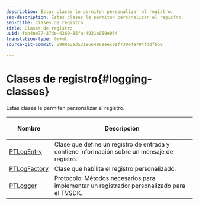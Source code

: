 ```yaml
---
description: Estas clases le permiten personalizar el registro.
seo-description: Estas clases le permiten personalizar el registro.
seo-title: Clases de registro
title: Clases de registro
uuid: feb4ee77-37de-4260-85fa-4931e059e034
translation-type: tm+mt
source-git-commit: 5908e5a3521966496aeec0ef730e4a704fddfb68

---
```



# Clases de registro{#logging-classes}

Estas clases le permiten personalizar el registro.

<table frame="all" colsep="1" rowsep="1" id="table_389797D3CEF14EA2862E0B20C6E6CC41"> 
 <thead> 
  <tr rowsep="1"> 
   <th colname="1" class="entry"> <p>Nombre </p> </th> 
   <th colname="2" class="entry"> <p>Descripción </p> </th> 
  </tr> 
 </thead>
 <tbody> 
  <tr rowsep="1"> 
   <td colname="1" rowsep="0"> <a href="https://help.adobe.com/en_US/primetime/api/psdk/appledoc/Classes/PTLogEntry.html" format="html" scope="external"> PTLogEntry</a> </td> 
   <td colname="2" rowsep="0"> Clase que define un registro de entrada y contiene información sobre un mensaje de registro. </td> 
  </tr> 
  <tr rowsep="1"> 
   <td colname="1"> <a href="https://help.adobe.com/en_US/primetime/api/psdk/appledoc/Classes/PTLogFactory.html" format="html" scope="external"> PTLogFactory</a> </td> 
   <td colname="2"> Clase que habilita el registro personalizado.</td> 
  </tr> 
  <tr rowsep="1"> 
   <td colname="1"> <a href="https://help.adobe.com/en_US/primetime/api/psdk/appledoc/Protocols/PTLogger.html" format="html" scope="external"> PTLogger</a> </td> 
   <td colname="2"> Protocolo. Métodos necesarios para implementar un registrador personalizado para el TVSDK. </td> 
  </tr> 
 </tbody> 
</table>

